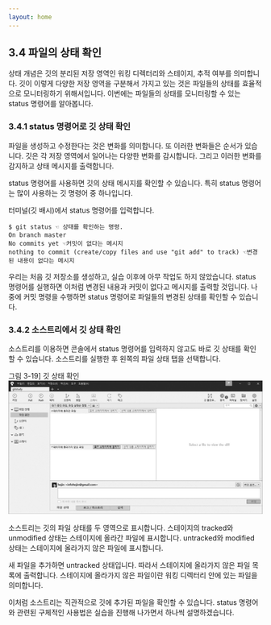 ```yaml
---
layout: home
---
```

## 3.4 파일의 상태 확인
상태 개념은 깃의 분리된 저장 영역인 워킹 디렉터리와 스테이지, 추적 여부를 의미합니다. 깃이 이렇게 다양한 저장 영역을 구분해서 가지고 있는 것은 파일들의 상태를 효율적으로 모니터링하기 위해서입니다. 이번에는 파일들의 상태를 모니터링할 수 있는 status 명령어를 알아봅니다.  

### 3.4.1 status 명령어로 깃 상태 확인
파일을 생성하고 수정한다는 것은 변화를 의미합니다. 또 이러한 변화들은 순서가 있습니다. 깃은 각 저장 영역에서 일어나는 다양한 변화를 감시합니다. 그리고 이러한 변화를 감지하고 상태 메시지를 출력합니다.  

status 명령어를 사용하면 깃의 상태 메시지를 확인할 수 있습니다. 특히 status 명령어는 많이 사용하는 깃 명령어 중 하나입니다.  

터미널(깃 배시)에서 status 명령어를 입력합니다.  

```
$ git status ☜ 상태를 확인하는 명령.
On branch master
No commits yet ☜커밋이 없다는 메시지
nothing to commit (create/copy files and use "git add" to track) ☜변경된 내용이 없다는 메시지
```

우리는 처음 깃 저장소를 생성하고, 실습 이후에 아무 작업도 하지 않았습니다. status 명령어를 실행하면 이처럼 변경된 내용과 커밋이 없다고 메시지를 출력할 것입니다. 나중에 커밋 명령을 수행하면 status 명령어로 파일들의 변경된 상태를 확인할 수 있습니다.  

### 3.4.2 소스트리에서 깃 상태 확인
소스트리를 이용하면 콘솔에서 status 명령어를 입력하지 않고도 바로 깃 상태를 확인할 수 있습니다. 소스트리를 실행한 후 왼쪽의 파일 상태 탭을 선택합니다.  

그림 3-19] 깃 상태 확인  
![](./img/03-19.jpg) 

소스트리는 깃의 파일 상태를 두 영역으로 표시합니다. 스테이지의 tracked와 unmodified 상태는 스테이지에 올라간 파일에 표시합니다. untracked와 modified 상태는 스테이지에 올라가지 않은 파일에 표시합니다.  

새 파일을 추가하면 untracked 상태입니다. 따라서 스테이지에 올라가지 않은 파일 목록에 출력합니다. 스테이지에 올라가지 않은 파일이란 워킹 디렉터리 안에 있는 파일을 의미합니다.  

이처럼 소스트리는 직관적으로 깃에 추가된 파일을 확인할 수 있습니다. status 명령어와 관련된 구체적인 사용법은 실습을 진행해 나가면서 하나씩 설명하겠습니다.  

<br><br>